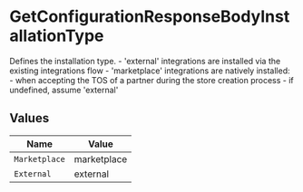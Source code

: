 # GetConfigurationResponseBodyInstallationType

Defines the installation type. - 'external' integrations are installed via the existing integrations flow - 'marketplace' integrations are natively installed: - when accepting the TOS of a partner during the store creation process - if undefined, assume 'external'


## Values

| Name          | Value         |
| ------------- | ------------- |
| `Marketplace` | marketplace   |
| `External`    | external      |